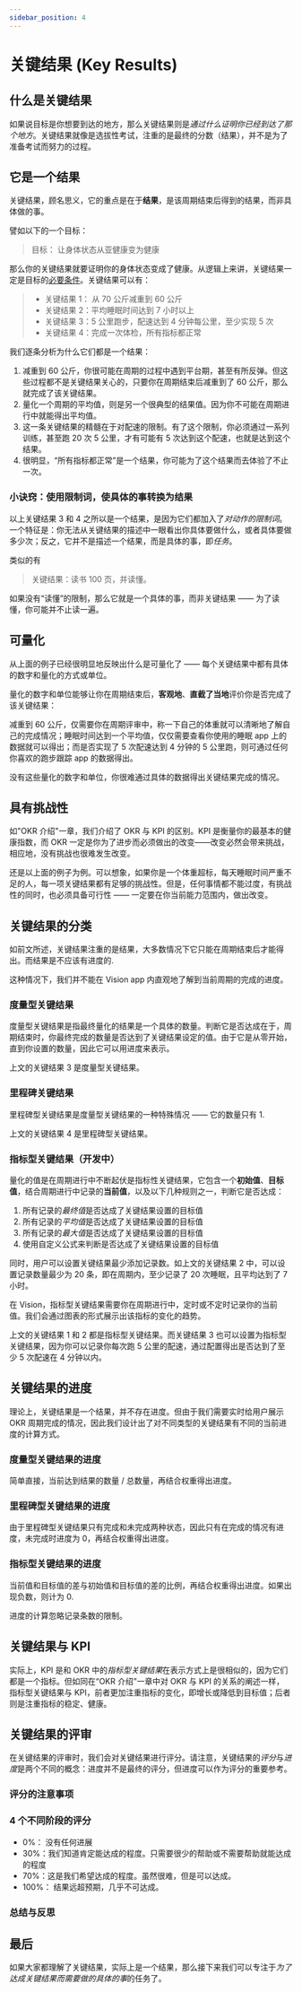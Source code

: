 ```yaml
---
sidebar_position: 4
---
```


# 关键结果 (Key Results)

## 什么是关键结果

如果说目标是你想要到达的地方，那么关键结果则是*通过什么证明你已经到达了那个地方*。关键结果就像是选拔性考试，注重的是最终的分数（结果），并不是为了准备考试而努力的过程。

## 它是一个结果

关键结果，顾名思义，它的重点是在于**结果**，是该周期结束后得到的结果，而非具体做的事。

譬如以下的一个目标：

> 目标： 让身体状态从亚健康变为健康

那么你的关键结果就要证明你的身体状态变成了健康。从逻辑上来讲，关键结果一定是目标的[必要条件]。关键结果可以有：

> - 关键结果 1： 从 70 公斤减重到 60 公斤
> - 关键结果 2：平均睡眠时间达到 7 小时以上
> - 关键结果 3：5 公里跑步，配速达到 4 分钟每公里，至少实现 5 次
> - 关键结果 4：完成一次体检，所有指标都正常

我们逐条分析为什么它们都是一个结果：

1. 减重到 60 公斤，你很可能在周期的过程中遇到平台期，甚至有所反弹。但这些过程都不是关键结果关心的，只要你在周期结束后减重到了 60 公斤，那么就完成了该关键结果。
2. 量化一个周期的平均值，则是另一个很典型的结果值。因为你不可能在周期进行中就能得出平均值。
3. 这一条关键结果的精髓在于对配速的限制。有了这个限制，你必须通过一系列训练，甚至跑 20 次 5 公里，才有可能有 5 次达到这个配速，也就是达到这个结果。
4. 很明显，“所有指标都正常”是一个结果，你可能为了这个结果而去体验了不止一次。

### 小诀窍：使用限制词，使具体的事转换为结果

以上关键结果 3 和 4 之所以是一个结果，是因为它们都加入了*对动作的限制词*。一个特征是：你无法从关键结果的描述中一眼看出你具体要做什么，或者具体要做多少次；反之，它并不是描述一个结果，而是具体的事，即*任务*。

类似的有

> 关键结果：读书 100 页，并读懂。

如果没有“读懂”的限制，那么它就是一个具体的事，而非关键结果 —— 为了读懂，你可能并不止读一遍。

## 可量化

从上面的例子已经很明显地反映出什么是可量化了 —— 每个关键结果中都有具体的数字和量化的方式或单位。

量化的数字和单位能够让你在周期结束后，**客观地**、**直截了当地**评价你是否完成了该关键结果：

减重到 60 公斤，仅需要你在周期评审中，称一下自己的体重就可以清晰地了解自己的完成情况；睡眠时间达到一个平均值，仅仅需要查看你使用的睡眠 app 上的数据就可以得出；而是否实现了 5 次配速达到 4 分钟的 5 公里跑，则可通过任何你喜欢的跑步跟踪 app 的数据得出。

没有这些量化的数字和单位，你很难通过具体的数据得出关键结果完成的情况。

## 具有挑战性

如"OKR 介绍"一章，我们介绍了 OKR 与 KPI 的区别。KPI 是衡量你的最基本的健康指数，而 OKR 一定是你为了进步而必须做出的改变——改变必然会带来挑战，相应地，没有挑战也很难发生改变。

还是以上面的例子为例。可以想象，如果你是一个体重超标，每天睡眠时间严重不足的人，每一项关键结果都有足够的挑战性。但是，任何事情都不能过度，有挑战性的同时，也必须具备可行性 —— 一定要在你当前能力范围内，做出改变。

## 关键结果的分类

如前文所述，关键结果注重的是结果，大多数情况下它只能在周期结束后才能得出。而结果是不应该有进度的.

这种情况下，我们并不能在 Vision app 内直观地了解到当前周期的完成的进度。

### 度量型关键结果

度量型关键结果是指最终量化的结果是一个具体的数量。判断它是否达成在于，周期结束时，你最终完成的数量是否达到了关键结果设定的值。由于它是从零开始，直到你设置的数量，因此它可以用进度来表示。

上文的关键结果 3 是度量型关键结果。

### 里程碑关键结果

里程碑型关键结果是度量型关键结果的一种特殊情况 —— 它的数量只有 1.

上文的关键结果 4 是里程碑型关键结果。

### 指标型关键结果（开发中）

量化的值是在周期进行中不断起伏是指标性关键结果，它包含一个**初始值**、**目标值**，结合周期进行中记录的**当前值**，以及以下几种规则之一，判断它是否达成：

1. 所有记录的*最终值*是否达成了关键结果设置的目标值
2. 所有记录的*平均值*是否达成了关键结果设置的目标值
3. 所有记录的*最大值*是否达成了关键结果设置的目标值
4. 使用自定义公式来判断是否达成了关键结果设置的目标值

同时，用户可以设置关键结果最少添加记录数。如上文的关键结果 2 中，可以设置记录数量最少为 20 条，即在周期内，至少记录了 20 次睡眠，且平均达到了 7 小时。

在 Vision，指标型关键结果需要你在周期进行中，定时或不定时记录你的当前值。我们会通过图表的形式展示出该指标的变化的趋势。

上文的关键结果 1 和 2 都是指标型关键结果。而关键结果 3 也可以设置为指标型关键结果，因为你可以记录你每次跑 5 公里的配速，通过配置得出是否达到了至少 5 次配速在 4 分钟以内。

## 关键结果的进度

理论上，关键结果是一个结果，并不存在进度。但由于我们需要实时给用户展示 OKR 周期完成的情况，因此我们设计出了对不同类型的关键结果有不同的当前进度的计算方式。

### 度量型关键结果的进度

简单直接，当前达到结果的数量 / 总数量，再结合权重得出进度。

### 里程碑型关键结果的进度

由于里程碑型关键结果只有完成和未完成两种状态，因此只有在完成的情况有进度，未完成时进度为 0，再结合权重得出进度。

### 指标型关键结果的进度

当前值和目标值的差与初始值和目标值的差的比例，再结合权重得出进度。如果出现负数，则计为 0.

进度的计算忽略记录条数的限制。

## 关键结果与 KPI

实际上，KPI 是和 OKR 中的*指标型关键结果*在表示方式上是很相似的，因为它们都是一个指标。但如同在“OKR 介绍”一章中对 OKR 与 KPI 的关系的阐述一样，指标型关键结果与 KPI，前者更加注重指标的变化，即增长或降低到目标值；后者则是注重指标的稳定、健康。

## 关键结果的评审

在关键结果的评审时，我们会对关键结果进行评分。请注意，关键结果的*评分*与*进度*是两个不同的概念：进度并不是最终的评分，但进度可以作为评分的重要参考。

### 评分的注意事项

### 4 个不同阶段的评分

- 0%： 没有任何进展
- 30%：我们知道肯定能达成的程度。只需要很少的帮助或不需要帮助就能达成的程度
- 70%：这是我们希望达成的程度。虽然很难，但是可以达成。
- 100%： 结果远超预期，几乎不可达成。

### 总结与反思

## 最后

如果大家都理解了关键结果，实际上是一个结果，那么接下来我们可以专注于*为了达成关键结果而需要做的具体的事*的任务了。

[必要条件]: https://baike.baidu.com/item/%E5%BF%85%E8%A6%81%E6%9D%A1%E4%BB%B6/9706361
